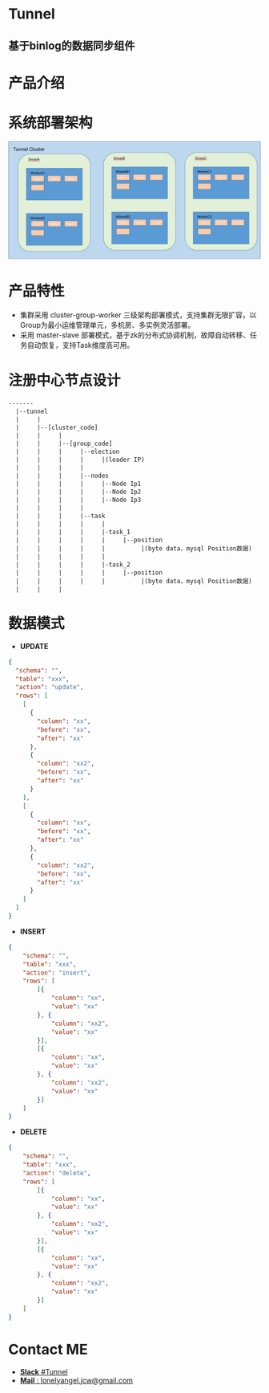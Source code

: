 Tunnel
====
基于binlog的数据同步组件
----

# 产品介绍

# 系统部署架构
![部署架构](./document/tunnel架构.png)

# 产品特性
- 集群采用 cluster-group-worker 三级架构部署模式，支持集群无限扩容，以Group为最小运维管理单元，多机房、多实例灵活部署。
- 采用 master-slave 部署模式，基于zk的分布式协调机制，故障自动转移、任务自动恢复，支持Task维度高可用。



# 注册中心节点设计

```shell 
-------
  |--tunnel
  |     |
  |     |--[cluster_code]
  |     |     |
  |     |     |--[group_code]
  |     |     |     |--election
  |     |     |     |     |(leader IP)  
  |     |     |     |
  |     |     |     |--nodes
  |     |     |     |     |--Node Ip1
  |     |     |     |     |--Node Ip2
  |     |     |     |     |--Node Ip3
  |     |     |     |     
  |     |     |     |--task
  |     |     |     |     |
  |     |     |     |     |-task_1
  |     |     |     |     |     |--position
  |     |     |     |     |          |(byte data，mysql Position数据)
  |     |     |     |     |
  |     |     |     |     |-task_2
  |     |     |     |     |     |--position
  |     |     |     |     |          |(byte data，mysql Position数据)
  |     |     |

```

# 数据模式

* **UPDATE**

```json
{
  "schema": "",
  "table": "xxx",
  "action": "update",
  "rows": [
    [
      {
        "column": "xx",
        "before": "xx",
        "after": "xx"
      },
      {
        "column": "xx2",
        "before": "xx",
        "after": "xx"
      }
    ],
    [
      {
        "column": "xx",
        "before": "xx",
        "after": "xx"
      },
      {
        "column": "xx2",
        "before": "xx",
        "after": "xx"
      }
    ]
  ]
}
```

* **INSERT**
```json
{
	"schema": "",
	"table": "xxx",
	"action": "insert",
	"rows": [
		[{
			"column": "xx",
			"value": "xx"
		}, {
			"column": "xx2",
			"value": "xx"
		}],
		[{
			"column": "xx",
			"value": "xx"
		}, {
			"column": "xx2",
			"value": "xx"
		}]
	]
}
```

* **DELETE**
```json
{
	"schema": "",
	"table": "xxx",
	"action": "delete",
	"rows": [
		[{
			"column": "xx",
			"value": "xx"
		}, {
			"column": "xx2",
			"value": "xx"
		}],
		[{
			"column": "xx",
			"value": "xx"
		}, {
			"column": "xx2",
			"value": "xx"
		}]
	]
}
```

# Contact ME
- [**Slack** #Tunnel](https://tunnelspace.slack.com/archives/C03K4TS0C59)
- [**Mail** : lonelyangel.jcw@gmail.com](mailto:lonelyangel.jcw@gmail.com)

